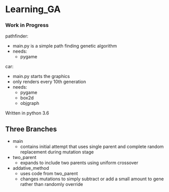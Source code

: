 # Learning_GA

### Work in Progress
pathfinder:
  - main.py is a simple path finding genetic algorithm
  - needs:
    - pygame

car:
- main.py starts the graphics
- only renders every 10th generation
- needs:
    - pygame
    - box2d
    - objgraph

Written in python 3.6
## Three Branches
- main
  - contains initial attempt that uses single parent and complete random replacement during mutation stage
- two_parent
  - expands to include two parents using uniform crossover
- addative_method
  - uses code from two_parent
  - changes mutations to simply subtract or add a small amount to gene rather than randomly override
